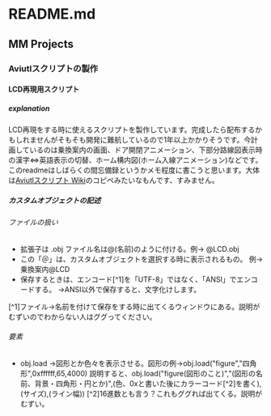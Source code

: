 # README.md
## MM Projects
### Aviutlスクリプトの製作
#### LCD再現用スクリプト
##### explanation
LCD再現をする時に使えるスクリプトを製作しています。完成したら配布するかもしれませんがそもそも開発に難航しているので1年以上かかりそうです。今計画しているのは乗換案内の画面、ドア開閉アニメーション、下部分路線図表示時の漢字⇔英語表示の切替、ホーム構内図(ホーム入線アニメーション)などです。このreadmeはしばらくの間忘備録というかメモ程度に書こうと思います。大体は[Aviutlスクリプト Wiki](https://aviutlscript.wiki.fc2.com/)のコピペみたいなもんです、すみません。
##### カスタムオブジェクトの記述
###### ファイルの扱い
+ 拡張子は .obj ファイル名は@(名前)のように付ける。例→ @LCD.obj
+ この「＠」は、カスタムオブジェクトを選択する時に表示されるもの。 例→乗換案内@LCD
+ 保存するときは、エンコード[^1]を「UTF-8」ではなく、「ANSI」でエンコードする。  →ANSI以外で保存すると、文字化けします。

[^1]ファイル→名前を付けて保存をする時に出てくるウィンドウにある。説明がむずいのでわからない人はググってください。

###### 要素
+ obj.load  →図形とか色々を表示させる。図形の例→obj.load("figure","四角形",0xffffff,65,4000)   説明すると、obj.load("figure(図形のこと)","(図形の名前、背景・四角形・円とか)",(色、0xと書いた後にカラーコード[^2]を書く),(サイズ),(ライン幅))
[^2]16進数とも言う？これもググれば出てくる。説明がむずい。
